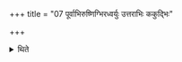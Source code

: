 +++
title = "07 पूर्वाभिरुष्णिग्भिरध्वर्युः उत्तराभिः ककुद्भिः"

+++

<details><summary>थिते</summary>

7. The Adhvaryu (offers the libations) with the first (three verses in) Uṣṇiḥ; the Pratiprashtātr̥ (offers the libations) with the next (three verses in) Kakubh. 
</details>
